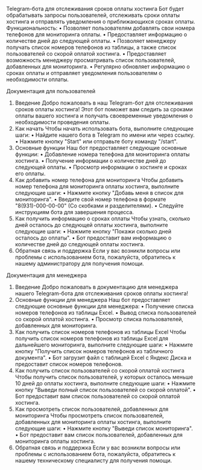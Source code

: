 Telegram-бота для отслеживания сроков оплаты хостинга
Бот будет обрабатывать запросы пользователей, отслеживать сроки оплаты хостинга и отправлять уведомления о приближающихся сроках оплаты.
Функциональность:
•	Позволяет пользователям добавлять свои номера телефонов для мониторинга оплаты.
•	Предоставляет информацию о количестве дней до следующей оплаты.
•	Позволяет менеджеру получать список номеров телефонов из таблицы, а также список пользователей со скорой оплатой хостинга.
•	Предоставляет возможность менеджеру просматривать список пользователей, добавленных для мониторинга.
•	Регулярно обновляет информацию о сроках оплаты и отправляет уведомления пользователям о необходимости оплаты.

Документация для пользователей
1. Введение
Добро пожаловать в наш Telegram-бот для отслеживания сроков оплаты хостинга! Этот бот поможет вам следить за сроками оплаты вашего хостинга и получать своевременные уведомления о необходимости проведения оплаты.
2. Как начать
Чтобы начать использовать бота, выполните следующие шаги:
•	Найдите нашего бота в Telegram по имени или через ссылку.
•	Нажмите кнопку "Start" или отправьте боту команду "/start".
3. Основные функции
Наш бот предоставляет следующие основные функции:
•	Добавление номера телефона для мониторинга оплаты хостинга.
•	Получение информации о количестве дней до следующей оплаты.
•	Просмотр информации о хостинге и сроках его оплаты.
4. Как добавить номер телефона для мониторинга
Чтобы добавить номер телефона для мониторинга оплаты хостинга, выполните следующие шаги:
•	Нажмите кнопку "Добавь меня в список для мониторинга".
•	Введите свой номер телефона в формате "8(931)-000-00-00" (Со скобками и разделителями).
•	Следуйте инструкциям бота для завершения процесса.
5. Как получить информацию о сроках оплаты
Чтобы узнать, сколько дней осталось до следующей оплаты хостинга, выполните следующие шаги:
•	Нажмите кнопку "Покажи сколько дней осталось до оплаты".
•	Бот предоставит вам информацию о количестве дней до следующей оплаты хостинга.
6. Обратная связь и поддержка
Если у вас возникли вопросы или проблемы с использованием бота, пожалуйста, обратитесь к нашему администратору для получения помощи.

Документация для менеджера
1. Введение
Добро пожаловать в документацию для менеджера нашего Telegram-бота для отслеживания сроков оплаты хостинга!
2. Основные функции для менеджера
Наш бот предоставляет следующие основные функции для менеджера:
•	Получение списка номеров телефонов из таблицы Excel.
•	Вывод списка пользователей со скорой оплатой хостинга.
•	Просмотр списка пользователей, добавленных для мониторинга.
3. Как получить список номеров телефонов из таблицы Excel
Чтобы получить список номеров телефонов из таблицы Excel для дальнейшего мониторинга, выполните следующие шаги:
•	Нажмите кнопку "Получить список номеров телефонов из табличного документа".
•	Бот загрузит файл с таблицей Excel с Яндекс Диска и предоставит список номеров телефонов.
4. Как получить список пользователей со скорой оплатой хостинга
Чтобы получить список пользователей, у которых осталось меньше 10 дней до оплаты хостинга, выполните следующие шаги:
•	Нажмите кнопку "Выведи полный список пользователей со скорой оплатой".
•	Бот предоставит вам список пользователей со скорой оплатой хостинга.
5. Как просмотреть список пользователей, добавленных для мониторинга
Чтобы просмотреть список пользователей, добавленных для мониторинга оплаты хостинга, выполните следующие шаги:
•	Нажмите кнопку "Выведи список мониторинга".
•	Бот предоставит вам список пользователей, добавленных для мониторинга оплаты хостинга.
6. Обратная связь и поддержка
Если у вас возникли вопросы или проблемы с использованием бота, пожалуйста, обратитесь к нашему техническому специалисту для получения помощи.

